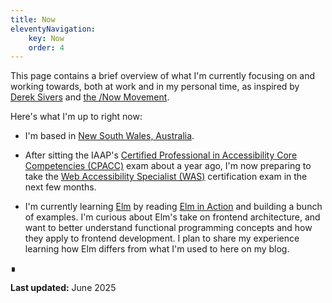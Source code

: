 ```yaml
---
title: Now
eleventyNavigation:
    key: Now
    order: 4
---
```


This page contains a brief overview of what I'm currently focusing on and working towards, both at work and in my personal time, as inspired
by [Derek Sivers](https://sive.rs/nowff) and [the /Now Movement](https://nownownow.com/about).

Here's what I'm up to right now:

- I'm based in [New South Wales, Australia](https://google.com/maps/place/New+South+Wales).

- After sitting the IAAP's
  [Certified Professional in Accessibility Core Competencies (CPACC)](https://www.accessibilityassociation.org/cpacc) exam about a year ago,
  I'm now preparing to take the [Web Accessibility Specialist (WAS)](https://www.accessibilityassociation.org/was-exam) certification exam
  in the next few months.

- I'm currently learning [Elm](https://elm-lang.org/) by reading [Elm in Action](https://www.manning.com/books/elm-in-action) and building a
  bunch of examples. I'm curious about Elm's take on frontend architecture, and want to better understand functional programming concepts
  and how they apply to frontend development. I plan to share my experience learning how Elm differs from what I'm used to here on my blog.

∎

**Last updated:** June 2025
